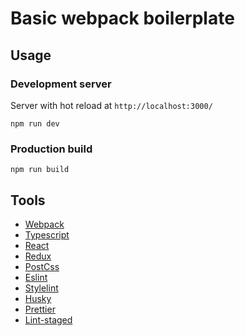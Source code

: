 # Basic webpack boilerplate

## Usage

### Development server

Server with hot reload at `http://localhost:3000/`

```
npm run dev
```

### Production build

```
npm run build
```

## Tools

- [Webpack](https://webpack.js.org/)
- [Typescript](https://www.typescriptlang.org/)
- [React](https://reactjs.org/)
- [Redux](https://redux.js.org/)
- [PostCss](https://postcss.org/)
- [Eslint](https://eslint.org/)
- [Stylelint](https://stylelint.io/)
- [Husky](https://typicode.github.io/husky/#/)
- [Prettier](https://prettier.io/)
- [Lint-staged](https://github.com/okonet/lint-staged)

